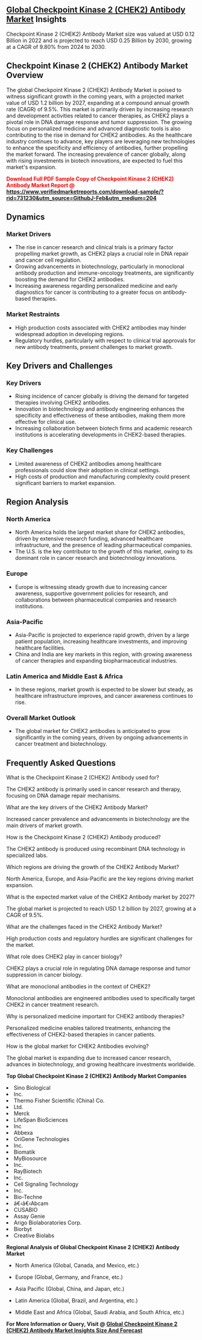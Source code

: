 <h2><a href="https://www.verifiedmarketreports.com/download-sample/?rid=731230&amp;utm_source=GithubJ&amp;utm_medium=204" target="_blank">Global Checkpoint Kinase 2 (CHEK2) Antibody Market</a> Insights</h2><p>Checkpoint Kinase 2 (CHEK2) Antibody Market size was valued at USD 0.12 Billion in 2022 and is projected to reach USD 0.25 Billion by 2030, growing at a CAGR of 9.80% from 2024 to 2030.</p><p> <h2>Checkpoint Kinase 2 (CHEK2) Antibody Market Overview</h2> <p>The global Checkpoint Kinase 2 (CHEK2) Antibody Market is poised to witness significant growth in the coming years, with a projected market value of USD 1.2 billion by 2027, expanding at a compound annual growth rate (CAGR) of 9.5%. This market is primarily driven by increasing research and development activities related to cancer therapies, as CHEK2 plays a pivotal role in DNA damage response and tumor suppression. The growing focus on personalized medicine and advanced diagnostic tools is also contributing to the rise in demand for CHEK2 antibodies. As the healthcare industry continues to advance, key players are leveraging new technologies to enhance the specificity and efficiency of antibodies, further propelling the market forward. The increasing prevalence of cancer globally, along with rising investments in biotech innovations, are expected to fuel this market's expansion.</p> <p><b><p><span class=""><span style="color: #ff0000;"><strong>Download Full PDF Sample Copy of Checkpoint Kinase 2 (CHEK2) Antibody Market Report</strong> @ </span><a href="https://www.verifiedmarketreports.com/download-sample/?rid=731230&amp;utm_source=GithubJ-Feb&amp;utm_medium=204" target="_blank">https://www.verifiedmarketreports.com/download-sample/?rid=731230&amp;utm_source=GithubJ-Feb&amp;utm_medium=204</a></span></p></b></p> <h2>Dynamics</h2> <h3>Market Drivers</h3> <ul> <li>The rise in cancer research and clinical trials is a primary factor propelling market growth, as CHEK2 plays a crucial role in DNA repair and cancer cell regulation.</li> <li>Growing advancements in biotechnology, particularly in monoclonal antibody production and immune-oncology treatments, are significantly boosting the demand for CHEK2 antibodies.</li> <li>Increasing awareness regarding personalized medicine and early diagnostics for cancer is contributing to a greater focus on antibody-based therapies.</li> </ul> <h3>Market Restraints</h3> <ul> <li>High production costs associated with CHEK2 antibodies may hinder widespread adoption in developing regions.</li> <li>Regulatory hurdles, particularly with respect to clinical trial approvals for new antibody treatments, present challenges to market growth.</li> </ul> <h2>Key Drivers and Challenges</h2> <h3>Key Drivers</h3> <ul> <li>Rising incidence of cancer globally is driving the demand for targeted therapies involving CHEK2 antibodies.</li> <li>Innovation in biotechnology and antibody engineering enhances the specificity and effectiveness of these antibodies, making them more effective for clinical use.</li> <li>Increasing collaboration between biotech firms and academic research institutions is accelerating developments in CHEK2-based therapies.</li> </ul> <h3>Key Challenges</h3> <ul> <li>Limited awareness of CHEK2 antibodies among healthcare professionals could slow their adoption in clinical settings.</li> <li>High costs of production and manufacturing complexity could present significant barriers to market expansion.</li> </ul> <h2>Region Analysis</h2> <h3>North America</h3> <ul> <li>North America holds the largest market share for CHEK2 antibodies, driven by extensive research funding, advanced healthcare infrastructure, and the presence of leading pharmaceutical companies.</li> <li>The U.S. is the key contributor to the growth of this market, owing to its dominant role in cancer research and biotechnology innovations.</li> </ul> <h3>Europe</h3> <ul> <li>Europe is witnessing steady growth due to increasing cancer awareness, supportive government policies for research, and collaborations between pharmaceutical companies and research institutions.</li> </ul> <h3>Asia-Pacific</h3> <ul> <li>Asia-Pacific is projected to experience rapid growth, driven by a large patient population, increasing healthcare investments, and improving healthcare facilities.</li> <li>China and India are key markets in this region, with growing awareness of cancer therapies and expanding biopharmaceutical industries.</li> </ul> <h3>Latin America and Middle East & Africa</h3> <ul> <li>In these regions, market growth is expected to be slower but steady, as healthcare infrastructure improves, and cancer awareness continues to rise.</li> </ul> <h3>Overall Market Outlook</h3> <ul> <li>The global market for CHEK2 antibodies is anticipated to grow significantly in the coming years, driven by ongoing advancements in cancer treatment and biotechnology.</li> </ul> <h2>Frequently Asked Questions</h2> <p>What is the Checkpoint Kinase 2 (CHEK2) Antibody used for?</p> <p>The CHEK2 antibody is primarily used in cancer research and therapy, focusing on DNA damage repair mechanisms.</p> <p>What are the key drivers of the CHEK2 Antibody Market?</p> <p>Increased cancer prevalence and advancements in biotechnology are the main drivers of market growth.</p> <p>How is the Checkpoint Kinase 2 (CHEK2) Antibody produced?</p> <p>The CHEK2 antibody is produced using recombinant DNA technology in specialized labs.</p> <p>Which regions are driving the growth of the CHEK2 Antibody Market?</p> <p>North America, Europe, and Asia-Pacific are the key regions driving market expansion.</p> <p>What is the expected market value of the CHEK2 Antibody market by 2027?</p> <p>The global market is projected to reach USD 1.2 billion by 2027, growing at a CAGR of 9.5%.</p> <p>What are the challenges faced in the CHEK2 Antibody Market?</p> <p>High production costs and regulatory hurdles are significant challenges for the market.</p> <p>What role does CHEK2 play in cancer biology?</p> <p>CHEK2 plays a crucial role in regulating DNA damage response and tumor suppression in cancer biology.</p> <p>What are monoclonal antibodies in the context of CHEK2?</p> <p>Monoclonal antibodies are engineered antibodies used to specifically target CHEK2 in cancer treatment research.</p> <p>Why is personalized medicine important for CHEK2 antibody therapies?</p> <p>Personalized medicine enables tailored treatments, enhancing the effectiveness of CHEK2-based therapies in cancer patients.</p> <p>How is the global market for CHEK2 Antibodies evolving?</p> <p>The global market is expanding due to increased cancer research, advances in biotechnology, and growing healthcare investments worldwide.</p> </p><p><strong>Top Global Checkpoint Kinase 2 (CHEK2) Antibody Market Companies</strong></p><div data-test-id=""><p><li>Sino Biological</li><li> Inc.</li><li> Thermo Fisher Scientific (China) Co.</li><li> Ltd.</li><li> Merck</li><li> LifeSpan BioSciences</li><li> Inc</li><li> Abbexa</li><li> OriGene Technologies</li><li> Inc.</li><li> Biomatik</li><li> MyBiosource</li><li> Inc.</li><li> RayBiotech</li><li> Inc.</li><li> Cell Signaling Technology</li><li> Inc.</li><li> Bio-Techne</li><li> â€‹â€‹Abcam</li><li> CUSABIO</li><li> Assay Genie</li><li> Arigo Biolaboratories Corp.</li><li> Biorbyt</li><li> Creative Biolabs</li></p><div><strong>Regional Analysis of&nbsp;Global Checkpoint Kinase 2 (CHEK2) Antibody Market</strong></div><ul><li dir="ltr"><p dir="ltr">North America&nbsp;(Global, Canada, and Mexico, etc.)</p></li><li dir="ltr"><p dir="ltr">Europe (Global, Germany, and France, etc.)</p></li><li dir="ltr"><p dir="ltr">Asia Pacific&nbsp;(Global, China, and Japan, etc.)</p></li><li dir="ltr"><p dir="ltr">Latin America&nbsp;(Global, Brazil, and Argentina, etc.)</p></li><li dir="ltr">Middle East and Africa&nbsp;(Global, Saudi Arabia, and South Africa, etc.)</li></ul><p><strong>For More Information or Query, Visit @&nbsp;</strong><strong><a href="https://www.verifiedmarketreports.com/product/checkpoint-kinase-2-chek2-antibody-market/?utm_source=GithubJ&amp;utm_medium=204" target="_blank">Global Checkpoint Kinase 2 (CHEK2) Antibody Market Insights Size And Forecast</a></strong></p></div>
